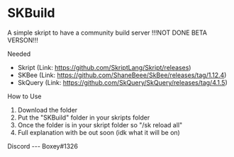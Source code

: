 # SKBuild
A simple skript to have a community build server
!!!NOT DONE BETA VERSON!!!

Needed
  - Skript (Link: https://github.com/SkriptLang/Skript/releases)
  - SKBee (Link: https://github.com/ShaneBeee/SkBee/releases/tag/1.12.4)
  - SkQuery (Link: https://github.com/SkQuery/SkQuery/releases/tag/4.1.5)


How to Use
1) Download the folder
2) Put the "SKBuild" folder in your skripts folder
3) Once the folder is in your skript folder so "/sk reload all"
4) Full explanation with be out soon (idk what it will be on)
  
  
Discord --- Boxey#1326
